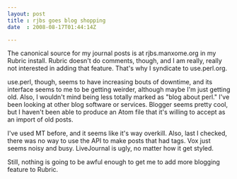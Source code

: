 ```yaml
---
layout: post
title : rjbs goes blog shopping
date  : 2008-08-17T01:44:14Z

---
```

The canonical source for my journal posts is at rjbs.manxome.org in my Rubric install.  Rubric doesn't do comments, though, and I am really, really not interested in adding that feature.  That's why I syndicate to use.perl.org.

use.perl, though, seems to have increasing bouts of downtime, and its interface seems to me to be getting weirder, although maybe I'm just getting old.  Also, I wouldn't mind being less totally marked as "blog about perl."  I've been looking at other blog software or services.  Blogger seems pretty cool, but I haven't been able to produce an Atom file that it's willing to accept as an import of old posts.

I've used MT before, and it seems like it's way overkill.  Also, last I checked, there was no way to use the API to make posts that had tags.  Vox just seems noisy and busy.  LiveJournal is ugly, no matter how it get styled.

Still, nothing is going to be awful enough to get me to add more blogging feature to Rubric. 
